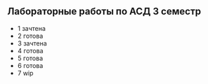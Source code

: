 ## Лабораторные работы по АСД 3 семестр

- 1 зачтена
- 2 готова
- 3 зачтена
- 4 готова
- 5 готова
- 6 готова
- 7 wip
